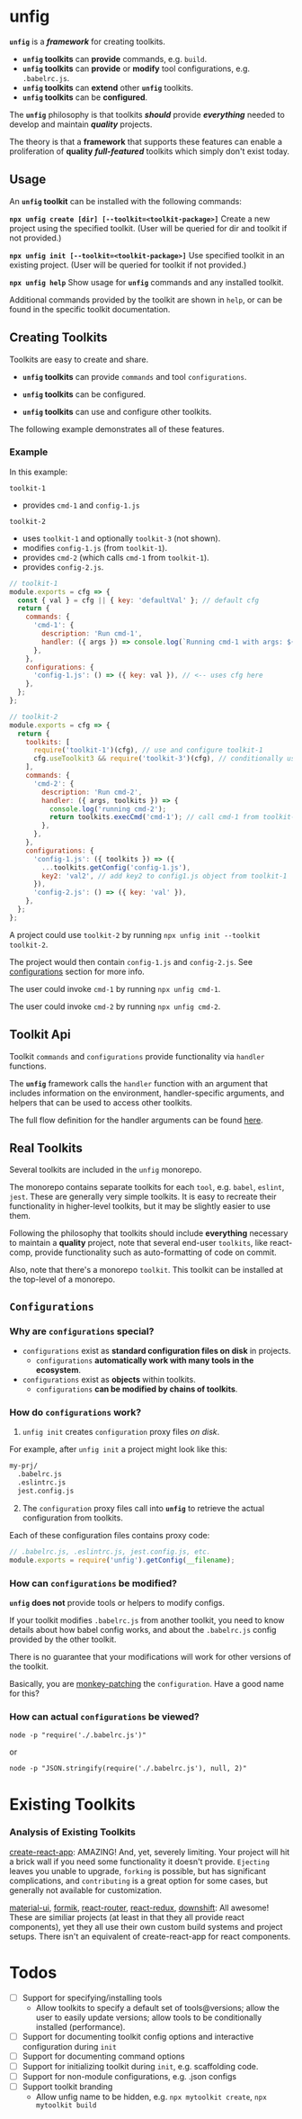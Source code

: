 # unfig

**`unfig`** is a **_framework_** for creating toolkits.

- **`unfig` toolkits** can **provide** commands, e.g. `build`.
- **`unfig` toolkits** can **provide** or **modify** tool configurations, e.g. `.babelrc.js`.
- **`unfig` toolkits** can **extend** other **`unfig`** toolkits.
- **`unfig` toolkits** can be **configured**.

The **`unfig`** philosophy is that toolkits **_should_** provide **_everything_** needed to develop and maintain **_quality_** projects.

The theory is that a **framework** that supports these features can enable a proliferation of **quality** **_full-featured_** toolkits which simply don't exist today.

## Usage

An **`unfig` toolkit** can be installed with the following commands:

**`npx unfig create [dir] [--toolkit=<toolkit-package>]`**
Create a new project using the specified toolkit. (User will be queried for dir and toolkit if not provided.)

**`npx unfig init [--toolkit=<toolkit-package>]`**
Use specified toolkit in an existing project. (User will be queried for toolkit if not provided.)

**`npx unfig help`**
Show usage for **`unfig`** commands and any installed toolkit.

Additional commands provided by the toolkit are shown in `help`, or can be found in the specific toolkit documentation.

## Creating Toolkits

Toolkits are easy to create and share.

- **`unfig` toolkits** can provide `commands` and tool `configurations`.

- **`unfig` toolkits** can be configured.

- **`unfig` toolkits** can use and configure other toolkits.

The following example demonstrates all of these features.

### Example

In this example:

`toolkit-1`

- provides `cmd-1` and `config-1.js`

`toolkit-2`

- uses `toolkit-1` and optionally `toolkit-3` (not shown).
- modifies `config-1.js` (from `toolkit-1`).
- provides `cmd-2` (which calls `cmd-1` from `toolkit-1`).
- provides `config-2.js`.

```js
// toolkit-1
module.exports = cfg => {
  const { val } = cfg || { key: 'defaultVal' }; // default cfg
  return {
    commands: {
      'cmd-1': {
        description: 'Run cmd-1',
        handler: ({ args }) => console.log(`Running cmd-1 with args: ${args}`),
      },
    },
    configurations: {
      'config-1.js': () => ({ key: val }), // <-- uses cfg here
    },
  };
};
```

```js
// toolkit-2
module.exports = cfg => {
  return {
    toolkits: [
      require('toolkit-1')(cfg), // use and configure toolkit-1
      cfg.useToolkit3 && require('toolkit-3')(cfg), // conditionally use toolkit-3 (not shown)
    ],
    commands: {
      'cmd-2': {
        description: 'Run cmd-2',
        handler: ({ args, toolkits }) => {
          console.log('running cmd-2');
          return toolkits.execCmd('cmd-1'); // call cmd-1 from toolkit-1
        },
      },
    },
    configurations: {
      'config-1.js': ({ toolkits }) => ({
        ...toolkits.getConfig('config-1.js'),
        key2: 'val2', // add key2 to config1.js object from toolkit-1
      }),
      'config-2.js': () => ({ key: 'val' }),
    },
  };
};
```

A project could use `toolkit-2` by running `npx unfig init --toolkit toolkit-2`.

The project would then contain `config-1.js` and `config-2.js`. See [configurations](#configurations) section for more info.

The user could invoke `cmd-1` by running `npx unfig cmd-1`.

The user could invoke `cmd-2` by running `npx unfig cmd-2`.

## Toolkit Api

Toolkit `commands` and `configurations` provide functionality via `handler` functions.

The **`unfig`** framework calls the `handler` function with an argument that includes information on the environment, handler-specific arguments, and helpers that can be used to access other toolkits.

The full flow definition for the handler arguments can be found [here](github://bradfordlemley/unfig/type-toolkit).

## Real Toolkits

Several toolkits are included in the `unfig` monorepo.

The monorepo contains separate toolkits for each `tool`, e.g. `babel`, `eslint`, `jest`. These are generally very simple toolkits. It is easy to recreate their functionality in higher-level toolkits, but it may be slightly easier to use them.

Following the philosophy that toolkits should include **everything** necessary to maintain a **quality** project, note that several end-user `toolkits`, like react-comp, provide functionality such as auto-formatting of code on commit.

Also, note that there's a monorepo `toolkit`. This toolkit can be installed at the top-level of a monorepo.

## `Configurations`

### Why are `configurations` special?

- `configurations` exist as **standard configuration files on disk** in projects.
  - `configurations` **automatically work with many tools in the ecosystem**.
- `configurations` exist as **objects** within toolkits.
  - `configurations` **can be modified by chains of toolkits**.

### How do `configurations` work?

1. `unfig init` creates `configuration` proxy files _on disk_.

For example, after `unfig init` a project might look like this:

```sh
my-prj/
  .babelrc.js
  .eslintrc.js
  jest.config.js
```

2. The `configuration` proxy files call into **`unfig`** to retrieve the actual configuration from toolkits.

Each of these configuration files contains proxy code:

```js
// .babelrc.js, .eslintrc.js, jest.config.js, etc.
module.exports = require('unfig').getConfig(__filename);
```

### How can `configurations` be modified?

**`unfig`** **does not** provide tools or helpers to modify configs.

If your toolkit modifies `.babelrc.js` from another toolkit, you need to know details about how babel config works, and about the `.babelrc.js` config provided by the other toolkit.

There is no guarantee that your modifications will work for other versions of the toolkit.

Basically, you are [monkey-patching](https://en.wikipedia.org/wiki/Monkey_patch) the `configuration`. Have a good name for this?

### How can actual `configurations` be viewed?

`node -p "require('./.babelrc.js')"`

or

`node -p "JSON.stringify(require('./.babelrc.js'), null, 2)"`

# Existing Toolkits

### Analysis of Existing Toolkits

[create-react-app](https://github.com/facebook/create-react-app): AMAZING! And, yet, severely limiting. Your project will hit a brick wall if you need some functionality it doesn't provide. `Ejecting` leaves you unable to upgrade, `forking` is possible, but has significant complications, and `contributing` is a great option for some cases, but generally not available for customization.

[material-ui](https://github.com/mui-org/material-ui), [formik](https://github.com/jaredpalmer/formik), [react-router](https://github.com/ReactTraining/react-router), [react-redux](https://github.com/reduxjs/react-redux), [downshift](https://github.com/downshift-js/downshift): All awesome! These are similiar projects (at least in that they all provide react components), yet they all use their own custom build systems and project setups. There isn't an equivalent of create-react-app for react components.

# Todos

- [ ] Support for specifying/installing tools
  - Allow toolkits to specify a default set of tools@versions; allow the user to easily update versions; allow tools to be conditionally installed (performance).
- [ ] Support for documenting toolkit config options and interactive configuration during `init`
- [ ] Support for documenting command options
- [ ] Support for initializing toolkit during `init`, e.g. scaffolding code.
- [ ] Support for non-module configurations, e.g. .json configs
- [ ] Support toolkit branding
  - Allow unfig name to be hidden, e.g. `npx mytoolkit create`, `npx mytoolkit build`
